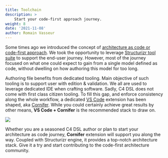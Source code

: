 ```yaml
---
title: Toolchain
description: >
    Start your code-first approach journey.
weight: 8
date: '2021-11-08'
author: Romain Vasseur
---
```


Some times ago we introduced the concept of [architecture as code or code-first approach](/docs/code). We took the opportunity to leverage [Structurizr tool suite](/docs/code/#structurizr) to support the end-user journey. However, most of the journey focused on what one could expect to gain from a single model defined as code, without dwelling on how authoring this model for too long.

Authoring file benefits from dedicated tooling. Main objective of such tooling is to support user with edition & validation. We all are used to leverage dedicated IDE when crafting software. Sadly, C4 DSL does not come with first class citizen tooling. To fill this gap, and enforce consistency along the whole workflow, a dedicated [VS Code](https://code.visualstudio.com/) extension has been shaped, aka [Cornifer](https://github.com/rvr06/cornifer). While you could certainly achieve great results by other means, **VS Code + Cornifer** is the recommended stack to draw on.  

![](/assets/cornifer-C4L.svg)

Whether you are a seasoned C4 DSL author or plan to start your architecture as code journey, **Cornifer** extension will support you along the way. Coupled with Structurizr engine, it provides a top-notch architecture stack. Give it a try and start contributing to the code-first architecture community.